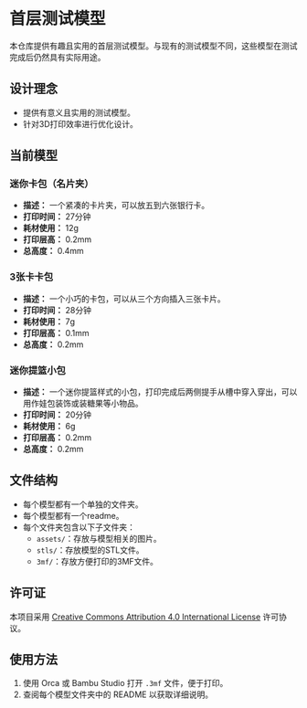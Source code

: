 # 首层测试模型

本仓库提供有趣且实用的首层测试模型。与现有的测试模型不同，这些模型在测试完成后仍然具有实际用途。

## 设计理念
- 提供有意义且实用的测试模型。
- 针对3D打印效率进行优化设计。

## 当前模型

### 迷你卡包（名片夹）
- **描述：** 一个紧凑的卡片夹，可以放五到六张银行卡。
- **打印时间：** 27分钟
- **耗材使用：** 12g
- **打印层高：** 0.2mm
- **总高度：** 0.4mm

### 3张卡卡包
- **描述：** 一个小巧的卡包，可以从三个方向插入三张卡片。
- **打印时间：** 28分钟
- **耗材使用：** 7g
- **打印层高：** 0.1mm
- **总高度：** 0.2mm

### 迷你提篮小包
- **描述：** 一个迷你提篮样式的小包，打印完成后两侧提手从槽中穿入穿出，可以用作娃包装饰或装糖果等小物品。
- **打印时间：** 20分钟
- **耗材使用：** 6g
- **打印层高：** 0.2mm
- **总高度：** 0.2mm


## 文件结构
- 每个模型都有一个单独的文件夹。
- 每个模型都有一个readme。
- 每个文件夹包含以下子文件夹：
  - `assets/`：存放与模型相关的图片。
  - `stls/`：存放模型的STL文件。
  - `3mf/`：存放方便打印的3MF文件。

## 许可证
本项目采用 [Creative Commons Attribution 4.0 International License](https://creativecommons.org/licenses/by/4.0/) 许可协议。

## 使用方法
1. 使用 Orca 或 Bambu Studio 打开 `.3mf` 文件，便于打印。
2. 查阅每个模型文件夹中的 README 以获取详细说明。

